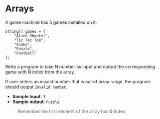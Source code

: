 # Arrays

A game machine has 5 games installed on it:
```
string[] games = { 
	"Alien Shooter", 
	"Tic Tac Toe", 
	"Snake", 
	"Puzzle", 
	"Football" 
}; 
```

Write a program to take N number as input and output the corresponding game with N index from the array.

If user enters an invalid number that is out of array range, the program should output `Invalid number`.

- **Sample Input**: `3`
- **Sample output**: `Puzzle`

>Remember the first element of the array has **0** index.
